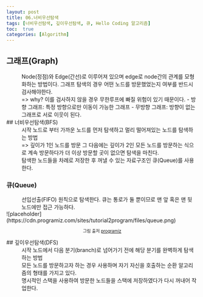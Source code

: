 ```yaml
---
layout: post
title: 06.너비우선탐색
tags: [너비우선탐색, 깊이우선탐색, 큐, Hello Coding 알고리즘]
toc:  true
categories: [Algorithm]
---
```


## 그래프(Graph)
<dd>Node(정점)와 Edge(간선)로 이루어져 있으며 edge로 node간의 관계를 모형화하는 방법이다.
그래프 탐색의 경우 어떤 노드를 방문했었는지 여부를 반드시 검사해야한다.<br>
=> why? 이를 검사하지 않을 경우 무한루프에 빠질 위험이 있기 때문이다.
- 방향 그래프: 특정 방향으로만 이동이 가능한 그래프
- 무방향 그래프: 방향이 없는 그래프로 서로 이웃이 된다.
</dd>
## 너비우선탐색(BFS)
<dd>시작 노드로 부터 가까운 노드를 먼저 탐색하고 멀리 떨어져있는 노드를 탐색하는 방법<br>
=> 깊이가 1인 노드를 방문 그 다음에는 깊이가 2인 모든 노드를 방문하는
식으로 계속 방문하다가 더 이상 방문할 곳이 없으면 탐색을 마친다. <br>
탐색한 노드들을 차례로 저장한 후 꺼낼 수 있는 자료구조인 큐(Queue)를 사용한다.</dd>

### 큐(Queue)
<dd>선입선출(FIFO) 원칙으로 탐색한다. 큐는 통로가 둘 뿐이므로 맨 앞 혹은 맨 뒷 노드에만 접근 가능하다.</dd>
![placeholder](https://cdn.programiz.com/sites/tutorial2program/files/queue.png)
<p align="center" style="font-size:80%">
그림 출저 <a href="https://www.programiz.com/dsa/queue">programiz</a>
</p>
## 깊이우선탐색(DFS)
<dd>시작 노드에서 다음 분기(branch)로 넘어가기 전에 해당 분기를 완벽하게 탐색하는 방법<br>
모든 노드를 방문하고자 하는 경우 사용하며 자기 자신을 호출하는 순환 알고리즘의 형태를 가지고 있다.<br>
명시적인 스택을 사용하여 방문한 노드들을 스택에 저장하였다가 다시 꺼내어 작업한다.</dd>
